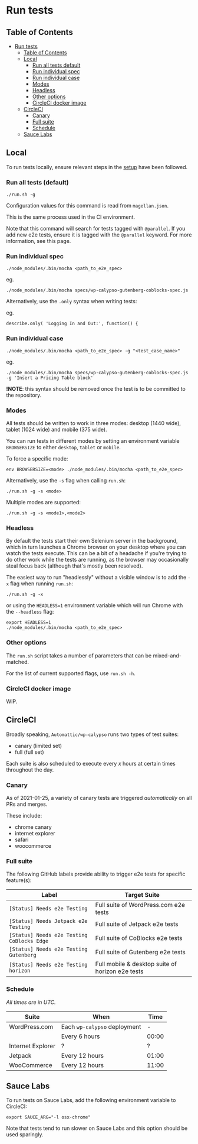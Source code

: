 # Run tests

## Table of Contents

<!-- TOC -->

- [Run tests](#run-tests)
    - [Table of Contents](#table-of-contents)
    - [Local](#local)
        - [Run all tests default](#run-all-tests-default)
        - [Run individual spec](#run-individual-spec)
        - [Run individual case](#run-individual-case)
        - [Modes](#modes)
        - [Headless](#headless)
        - [Other options](#other-options)
        - [CircleCI docker image](#circleci-docker-image)
    - [CircleCI](#circleci)
        - [Canary](#canary)
        - [Full suite](#full-suite)
        - [Schedule](#schedule)
    - [Sauce Labs](#sauce-labs)

<!-- /TOC -->

## Local

To run tests locally, ensure relevant steps in the [setup](docs/setup.md) have been followed.

### Run all tests (default)

```
./run.sh -g
```

Configuration values for this command is read from `magellan.json`. 

This is the same process used in the CI environment.

Note that this command will search for tests tagged with `@parallel`. If you add new e2e tests, ensure it is tagged with the `@parallel` keyword. For more information, see this page.

### Run individual spec

```
./node_modules/.bin/mocha <path_to_e2e_spec>
```

eg.
```
./node_modules/.bin/mocha specs/wp-calypso-gutenberg-coblocks-spec.js
```

Alternatively, use the `.only` syntax when writing tests:

eg.
```
describe.only( 'Logging In and Out:', function() {
```

### Run individual case

```
./node_modules/.bin/mocha <path_to_e2e_spec> -g "<test_case_name>"
```

eg.
```
./node_modules/.bin/mocha specs/wp-calypso-gutenberg-coblocks-spec.js -g 'Insert a Pricing Table block'
```

**!NOTE**: this syntax should be removed once the test is to be committed to the repository.

### Modes

All tests should be written to work in three modes: desktop (1440 wide), tablet (1024 wide) and mobile (375 wide).

You can run tests in different modes by setting an environment variable `BROWSERSIZE` to either `desktop`, `tablet` or `mobile`.

To force a specific mode:

```
env BROWSERSIZE=<mode> ./node_modules/.bin/mocha <path_to_e2e_spec>
```

Alternatively, use the `-s` flag when calling `run.sh`:

```
./run.sh -g -s <mode>
```

Multiple modes are supported:

```
./run.sh -g -s <mode1>,<mode2>
```

### Headless

By default the tests start their own Selenium server in the background, which in turn launches a Chrome browser on your desktop where you can watch the tests execute. This can be a bit of a headache if you're trying to do other work while the tests are running, as the browser may occasionally steal focus back (although that's mostly been resolved).

The easiest way to run "headlessly" without a visible window is to add the `-x` flag when running `run.sh`:

```
./run.sh -g -x
```

or using the `HEADLESS=1` environment variable which will run Chrome with the `--headless` flag:

```
export HEADLESS=1
./node_modules/.bin/mocha <path_to_e2e_spec>
```

### Other options

The `run.sh` script takes a number of parameters that can be mixed-and-matched.

For the list of current supported flags, use `run.sh -h`.


### CircleCI docker image

WIP.


## CircleCI

Broadly speaking, `Automattic/wp-calypso` runs two types of test suites:

* canary (limited set)
* full (full set)

Each suite is also scheduled to execute every _x_ hours at certain times throughout the day.

### Canary

As of 2021-01-25, a variety of canary tests are triggered _automatically_ on all PRs and merges.

These include:

* chrome canary
* internet explorer
* safari
* woocommerce

### Full suite

The following GitHub labels provide ability to trigger e2e tests for specific feature(s):

| Label | Target Suite |
| --- | --- |
| `[Status] Needs e2e Testing` | Full suite of WordPress.com e2e tests |
| `[Status] Needs Jetpack e2e Testing` | Full suite of Jetpack e2e tests |
| `[Status] Needs e2e Testing CoBlocks Edge` | Full suite of CoBlocks e2e tests |
| `[Status] Needs e2e Testing Gutenberg` | Full suite of Gutenberg e2e tests |
| `[Status] Needs e2e Testing horizon` | Full mobile & desktop suite of horizon e2e tests |

### Schedule

_All times are in UTC._

| Suite | When | Time |
| -- | -- | -- |
| WordPress.com | Each `wp-calypso` deployment | - |
| | Every 6 hours | 00:00 |
| Internet Explorer | ? | ? |
| Jetpack | Every 12 hours | 01:00 |
| WooCommerce | Every 12 hours | 11:00 |

## Sauce Labs

To run tests on Sauce Labs, add the following environment variable to CircleCI:

```
export SAUCE_ARG="-l osx-chrome"
```

Note that tests tend to run slower on Sauce Labs and this option should be used sparingly.
